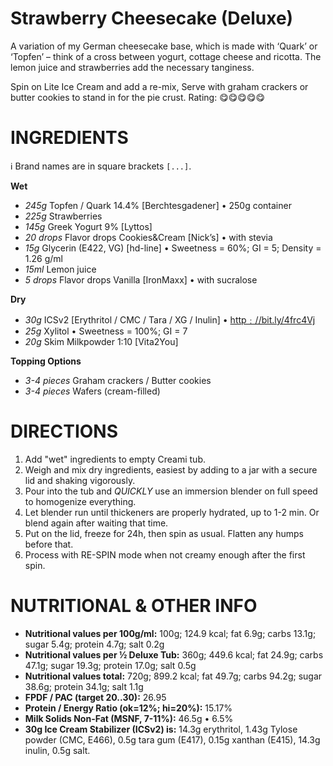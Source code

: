 # Strawberry Cheesecake (Deluxe)

A variation of my German cheesecake base, which is made with ‘Quark’ or ‘Topfen’
– think of a cross between yogurt, cottage cheese and ricotta.
The lemon juice and strawberries add the necessary tanginess.

Spin on Lite Ice Cream and add a re-mix,
Serve with graham crackers or butter cookies to stand in for the pie crust.
Rating: 😋😋😋😋😋

# INGREDIENTS

ℹ️ Brand names are in square brackets `[...]`.

**Wet**

  - _245g_ Topfen / Quark 14.4% [Berchtesgadener] • 250g container
  - _225g_ Strawberries
  - _145g_ Greek Yogurt 9% [Lyttos]
  - _20 drops_ Flavor drops Cookies&Cream [Nick’s] • with stevia
  - _15g_ Glycerin (E422, VG) [hd-line] • Sweetness = 60%; GI = 5; Density = 1.26 g/ml
  - _15ml_ Lemon juice
  - _5 drops_ Flavor drops Vanilla [IronMaxx] • with sucralose

**Dry**

  - _30g_ ICSv2 [Erythritol / CMC / Tara / XG / Inulin] • [http﹕//bit.ly/4frc4Vj](https://github.com/jhermann/ice-creamery/tree/main/recipes/Ice%20Cream%20Stabilizer%20%28ICS%29)
  - _25g_ Xylitol • Sweetness = 100%; GI = 7
  - _20g_ Skim Milkpowder 1:10 [Vita2You]

**Topping Options**

  - _3-4 pieces_ Graham crackers / Butter cookies
  - _3-4 pieces_ Wafers (cream-filled)

# DIRECTIONS

 1. Add "wet" ingredients to empty Creami tub.
 1. Weigh and mix dry ingredients, easiest by adding to a jar with a secure lid and shaking vigorously.
 1. Pour into the tub and *QUICKLY* use an immersion blender on full speed to homogenize everything.
 1. Let blender run until thickeners are properly hydrated, up to 1-2 min. Or blend again after waiting that time.
 1. Put on the lid, freeze for 24h, then spin as usual. Flatten any humps before that.
 1. Process with RE-SPIN mode when not creamy enough after the first spin.

# NUTRITIONAL & OTHER INFO
- **Nutritional values per 100g/ml:** 100g; 124.9 kcal; fat 6.9g; carbs 13.1g; sugar 5.4g; protein 4.7g; salt 0.2g
- **Nutritional values per ½ Deluxe Tub:** 360g; 449.6 kcal; fat 24.9g; carbs 47.1g; sugar 19.3g; protein 17.0g; salt 0.5g
- **Nutritional values total:** 720g; 899.2 kcal; fat 49.7g; carbs 94.2g; sugar 38.6g; protein 34.1g; salt 1.1g
- **FPDF / PAC (target 20..30):** 26.95
- **Protein / Energy Ratio (ok=12%; hi=20%):** 15.17%
- **Milk Solids Non-Fat (MSNF, 7-11%):** 46.5g • 6.5%
- **30g Ice Cream Stabilizer (ICSv2) is:** 14.3g erythritol, 1.43g Tylose powder (CMC, E466), 
0.5g tara gum (E417), 0.15g xanthan (E415),
14.3g inulin, 0.5g salt.
